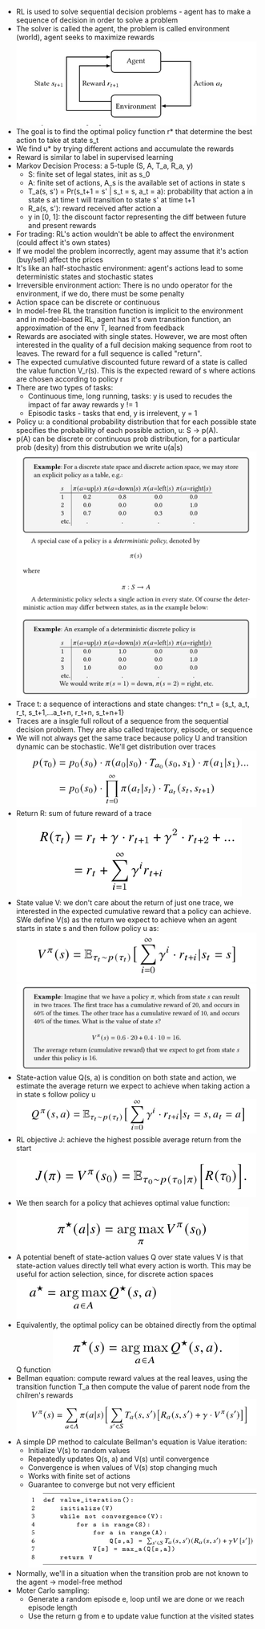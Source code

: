 - RL is used to solve sequential decision problems - agent has to make a sequence of decision in order to solve a problem
- The solver is called the agent, the problem is called environment (world), agent seeks to maximize rewards
![tabular-value-based](image.png)
- The goal is to find the optimal policy function r* that determine the best action to take at state s_t
- We find u* by trying different actions and accumulate the rewards
- Reward is similar to label in supervised learning 
- Markov Decision Process: a 5-tuple (S, A, T_a, R_a, y)
    - S: finite set of legal states, init as s_0
    - A: finite set of actions, A_s is the available set of actions in state s
    - T_a(s, s') = Pr(s_t+1 = s' | s_t = s, a_t = a): probability that action a in state s at time t will transition to state s' at time t+1
    - R_a(s, s'): reward received after action a
    - y in [0, 1]: the discount factor representing the diff between future and present rewards
- For trading: RL's action wouldn't be able to affect the environment (could affect it's own states)
- If we model the problem incorrectly, agent may assume that it's action (buy/sell) affect the prices
- It's like an half-stochastic environment: agent's actions lead to some deterministic states and stochastic states
- Irreversible environment action: There is no undo operator for the environment, if we do, there must be some penalty
- Action space can be discrete or continuous
- In model-free RL the transition function is implicit to the environment and in model-based RL, agent has it's own transition function, an approximation of the env T, learned from feedback
- Rewards are asociated with single states. However, we are most often interested in the quality of a full decision making sequence from root to leaves. The reward for a full sequence is called "return".
- The expected cumulative discounted future reward of a state is called the value function V_r(s). This is the expected reward of s where actions are chosen according to policy r
- There are two types of tasks: 
    - Continuous time, long running, tasks: y is used to recudes the impact of far away rewards y != 1
    - Episodic tasks - tasks that end, y is irrelevent, y = 1
- Policy u: a conditional probability distribution that for each possible state specifies the probability of each possible action, u: S -> p(A).
- p(A) can be discrete or continuous prob distribution, for a particular prob (desity) from this distrubution we write u(a|s)
![policy](image-1.png)
- Trace t: a sequence of interactions and state changes: t^n_t = {s_t, a_t, r_t, s_t+1,...a_t+n, r_t+n, s_t+n+1}
- Traces are a insgle full rollout of a sequence from the sequential decision problem. They are also called trajectory, episode, or sequence
- We will not always get the same trace because policy U and transition dynamic can be stochastic. We'll get distribution over traces
![distribution_of_traces](image-2.png)
- Return R: sum of future reward of a trace
![return](image-3.png)
- State value V: we don't care about the return of just one trace, we interested in the expected cumulative reward that a policy can achieve. SWe define V(s) as the return we expect to achieve when an agent starts in state s and then follow policy u as:
![V](image-4.png)
![V_example](image-5.png)
- State-action value Q(s, a) is condition on both state and action, we estimate the average return we expect to achieve when taking action a in state s follow policy u
![Q](image-6.png)
- RL objective J: achieve the highest possible average return from the start
 ![J](image-7.png)
- We then search for a policy that achieves optimal value function: 
![best_u](image-8.png)
- A potential beneft of state-action values Q over state values V is that state-action values directly tell what every action is worth. This may be useful for action selection, since, for discrete action spaces
![](image-9.png)
- Equivalently, the optimal policy can be obtained directly from the optimal Q function
![](image-10.png)
- Bellman equation: compute reward values at the real leaves, using the transition function T_a then compute the value of parent node from the chilren's rewards
![bellman](image-11.png)
- A simple DP method to calculate Bellman's equation is Value iteration:
    - Initialize V(s) to random values
    - Repeatedly updates Q(s, a) and V(s) until convergence
    - Convergence is when values of V(s) stop changing much
    - Works with finite set of actions
    - Guarantee to converge but not very efficient 
![Value_iteration](image-12.png)
- Normally, we'll in a situation when the transition prob are not known to the agent -> model-free method
- Moter Carlo sampling: 
  - Generate a random episode e, loop until we are done or we reach episode length
  - Use the return g from e to update value function at the visited states
